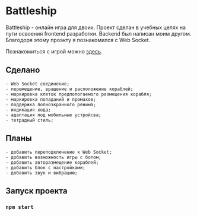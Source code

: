 # Battleship

Battleship - онлайн игра для двоих. Проект сделан в учебных целях на пути освоения frontend разработки. Backend был написан моим другом.
Благодоря этому проэкту я познакомился с Web Socket. 

Познакомиться с игрой можно [здесь](https://iliateletski.github.io/battleship).

## Сделано
    
    - Web Socket соединение;
    - перемещение, вращение и расположение кораблей;
    - маркировка клеток предпологаемого размещения корабля;
    - маркировка попаданий и промахов;
    - поддержка полноэкранного режима;
    - индикация хода;
    - адаптация под мобильные устройсва;
    - тетрадный стиль;

## Планы

    - добавить переподключение к Web Socket;
    - добавить возможность игры с ботом;
    - добавить авторазмещение кораблей;
    - добавить блок с настройками;
    - добавить звук и вибрацию;

## Запуск проекта

### `npm start`
